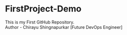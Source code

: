 # FirstProject-Demo
This is my First GitHub Repository.
<br>
Author - Chirayu Shingnapurkar [Future DevOps Engineer]
